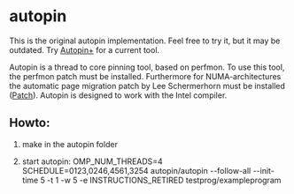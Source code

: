 autopin
=======

This is the original autopin implementation. Feel free to try it, but it may be outdated. Try [Autopin+](https://github.com/autopin/autopin-plus) for a current tool.

Autopin is a thread to core pinning tool, based on perfmon. To use this tool, the perfmon patch must be installed. Furthermore for NUMA-architectures the automatic page migration patch by Lee Schermerhorn must be installed ([Patch](http://free.linux.hp.com/~lts/Patches/PageMigration/2.6.36-mmotm-101103-1217/)). Autopin is designed to work with the Intel compiler.

Howto:
------

1. make in the autopin folder 

2. start autopin: OMP_NUM_THREADS=4 SCHEDULE=0123,0246,4561,3254 autopin/autopin --follow-all --init-time 5 -t 1 -w 5 -e INSTRUCTIONS_RETIRED testprog/exampleprogram 
